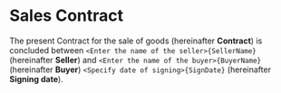 # Sales Contract
The present Contract for the sale of goods (hereinafter **Contract**) is concluded between `<Enter the name of the seller>{SellerName}` (hereinafter **Seller**) and `<Enter the name of the buyer>{BuyerName}` (hereinafter **Buyer**) `<Specify date of signing>{SignDate}` (hereinafter **Signing date**).
